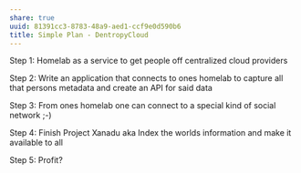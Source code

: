```yaml
---
share: true
uuid: 81391cc3-8783-48a9-aed1-ccf9e0d590b6
title: Simple Plan - DentropyCloud
---
```

Step 1: Homelab as a service to get people off centralized cloud providers

Step 2: Write an application that connects to ones homelab to capture all that persons metadata and create an API for said data

Step 3: From ones homelab one can connect to a special kind of social network ;-)

Step 4: Finish Project Xanadu aka Index the worlds information and make it available to all

Step 5: Profit?